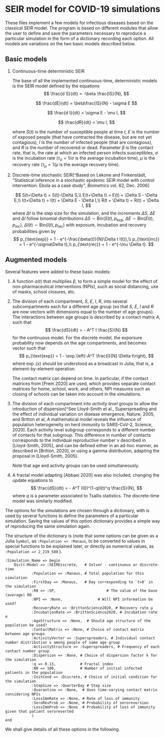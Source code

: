 # SEIR model for COVID-19 simulations

These files implement a few models for infectious diseases based on the classical SEIR model.  The program is based on different modules that allow the user to define and save the parameters necessary to reproduce a particular simulation in the form of a dictionary recording each option.  All models are variations on the two basic models described below.

## Basic models

1. Continuous-time deterministic SEIR

   The base of all the implemented continuous-time, deterministic models is the SEIR model defined by the equations
   $$
   \frac{d S}{dt} = -\beta \frac{IS}{N},
   $$

   $$
   \frac{dE}{dt} = \beta\frac{IS}{N} - \sigma E
   $$

   $$
   \frac{d I}{dt} = \sigma E - \mu I,
   $$

   $$
   \frac{dR}{dt} = \mu I,
   $$

   where $S(t)$ is the number of susceptible people at time $t$, $E$ is the number of exposed people (that have contracted the disease, but are not yet contagious), $I$ is the number of infected people (that are contagious), and $R$ is the number of recovered or dead.  Parameter $\beta$ is the contact rate, that is, the rate at which an infected person infects susceptibles, $\sigma$ is the incubation rate ($\tau_\sigma = 1/\sigma$ is the average incubation time), $\mu$ is the recovery rate ($\tau_\mu = 1/\mu$ is the average recovery time).

2. Discrete-time stochastic SEIR[^Based on Lekone and Finkenstädt, "Statistical inference in a stochastic epidemic SEIR model with control intervention: Ebola as a case study", _Biometrics_ vol. 62, Dec. 2006]

   $$
   S(t+\Delta t) = S(t)-\Delta S,\\
   E(t+\Delta t) = E(t) + \Delta S - \Delta E,\\
   I(t+\Delta t) = I(t) + \Delta E - \Delta I,\\
   R(t + \Delta t) = R(t) + \Delta I,
   $$
   where $\Delta t$ is the step size for the simulation, and the increments $\Delta S$, $\Delta E$ and $\Delta I$ follow binomial distributions  $\Delta S\sim \text{Bin}(S(t), p_{\text{exp}}$, $\Delta E \sim \text{Bin}(E(t), p_{\text{inc}})$, $\Delta I(t) \sim \text{Bin}(I(t), p_{\text{rec}})$ with exposure, incubation and recovery probabilities given by
   $$
   p_{\text{exp}} = 1 - e^{-\frac{\beta(t)}{N}\Delta t I(t)},\\
   p_{\text{inc}} = 1 - e^{-\sigma\Delta t},\\
   p_{\text{rec}} = 1 - e^{-\mu \Delta t}.
   $$
   

## Augmented models

Several features were added to these basic models:

1. A function $\alpha(t)$ that multiplies $\beta$, to form a simple model for the effect of non-pharmaceutical interventions (NPIs), such as social distancing, use of masks, school closures, etc.

2. The division of each compartment, $S$, $E$, $I$, $R$, into several subcompartments  each for a different age group (so that $S$, $E$, $I$ and $R$ are now vectors with dimensions equal to the number of age groups).  The interactions between age groups is described by a contact matrix $A$, such that
   $$
   \frac{dS}{dt} = - A^T I \frac{S}{N}
   $$
   for the continuous model.  For the discrete model, the exporsure probability now depends on the age compartments, and becomes vector such that
   $$
   p_{\text{exp}} = 1 - \exp.\left(-A^T \frac{I}{N} \Delta t\right),
   $$
   where $\exp.(x)$ should be understood as a broadcast in Julia, that is, a element-by-element operation.

   The contact matrix can depend on time.  In particular, if the contact matrices from [Prem 2020] are used, which provides separate contact matrices for home, school, work, and others, NPI measures such as closing of schools can be taken into account in the simulations.

3. The division of each compartment into _activity level_ groups to allow the introduction of dispersion[^See Lloyd-Smith et al., Superspreading and the effect of individual variation on disease emergence, Nature, 2005, and Britton et al, A mathematical model reveals the influence of population heterogeneity on herd immunity to SARS-CoV-2, Science, 2020].  Each activity level subgroup corresponds to a different number of contacts for that subgroup.  This difference in number of contacts corresponds to the individual reproductive number $\nu$ described in [Lloyd-Smith, 2005], and can be defined either in an ad-hoc manner, as described in [Britton, 2020], or using a gamma distribution, adapting the proposal in [Lloyd-Smith, 2005].

   Note that age and activity groups can be used simultaneously.

4. A fractal model adapting [Abbasi 2020] was also included, changing the update equations to
   $$
   \frac{dS}{dt} = - A^T I(0)^(1-q)I(t)^q \frac{S}{N},
   $$
   where $q$ is a parameter associated to Tsallis statistics.  The discrete-time model was similarly modified.

The options for the simulations are chosen through a dictionary, with is used by several functions to define the parameters of a particular simulation.  Saving the values of this option dictionary provides a simple way of reproducing the same simulation again.

The structure of the dictionary is (note that some options can be given as a Julia `Symbol`, as `:Population => :Manaus`, to be converted to values in special functions to be explained later, or directly as numerical values, as `:Population => 2_219_580` ).

```{julia}
:Simulation_Name => begin
  	Dict(:Model => :SEIRDiscrete,   # Solver - continuous or discrete-time
            :Population => :Manaus, # Total population for this simulation
            :FirstDay => :Manaus,   # Day corresponding to `t=0` in the simulation 
            :R0 => :SP,						  # The value of the base (average) R0 
            :NPI => :None,				  # Will NPI information be used?
            :RecoveryRate => :BrittonScience2020, # Recovery rate μ
            :IncubationRate => :BrittonScience2020, # Incubation rate σ
            :AgeStructure => :None,  # Should age structure of the population be used?
            :ContactMatrix => :None, # Choice of contact matrix between age groups
            :ActivityVector => :Superspreaders, # Individual contact number distribution ν among people of same age group
            :ActivityStructure => :Superspreaders, # Frequency of each contact number group
            :Dispersion => :None, # Choice of dispersion factor k for the simulation
            :q => 0.13,           # Fractal index
            :N0 => 100,           # Number of initial infected patients in the population
            :InitCond => :Discrete, # Choice of initial condition for the simulation
            :StepSize => :QuarterDay # Step size
            :Quarantine => :None,  # Uses time-varying contact matrix considering NPIs
            :LossImmRate => :None, # Rate of loss of immunity
            :SeroRevProb => :None, # Probability of seroreversion
            :LossImmProb => :None  # Probability of loss of immunity given that patient seroreverted
  			)
end
```

We shall give details of all these options in the following.





